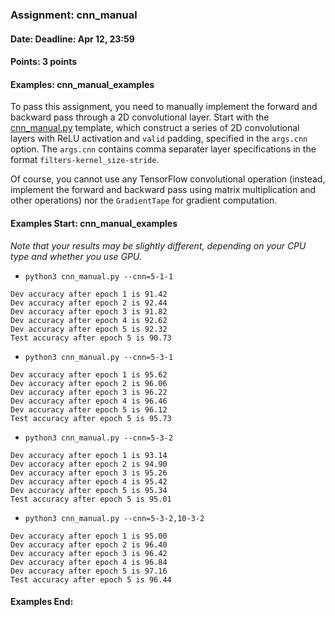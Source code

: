 ### Assignment: cnn_manual
#### Date: Deadline: Apr 12, 23:59
#### Points: 3 points
#### Examples: cnn_manual_examples

To pass this assignment, you need to manually implement the forward and backward
pass through a 2D convolutional layer. Start with the
[cnn_manual.py](https://github.com/ufal/npfl114/tree/past-2021/labs/05/cnn_manual.py)
template, which construct a series of 2D convolutional layers with ReLU
activation and `valid` padding, specified in the `args.cnn` option.
The `args.cnn` contains comma separater layer specifications in the format
`filters-kernel_size-stride`.

Of course, you cannot use any TensorFlow convolutional operation (instead,
implement the forward and backward pass using matrix multiplication and other
operations) nor the `GradientTape` for gradient computation.

#### Examples Start: cnn_manual_examples
_Note that your results may be slightly different, depending on your CPU type and whether you use GPU._
- `python3 cnn_manual.py --cnn=5-1-1`
```
Dev accuracy after epoch 1 is 91.42
Dev accuracy after epoch 2 is 92.44
Dev accuracy after epoch 3 is 91.82
Dev accuracy after epoch 4 is 92.62
Dev accuracy after epoch 5 is 92.32
Test accuracy after epoch 5 is 90.73
```
- `python3 cnn_manual.py --cnn=5-3-1`
```
Dev accuracy after epoch 1 is 95.62
Dev accuracy after epoch 2 is 96.06
Dev accuracy after epoch 3 is 96.22
Dev accuracy after epoch 4 is 96.46
Dev accuracy after epoch 5 is 96.12
Test accuracy after epoch 5 is 95.73
```
- `python3 cnn_manual.py --cnn=5-3-2`
```
Dev accuracy after epoch 1 is 93.14
Dev accuracy after epoch 2 is 94.90
Dev accuracy after epoch 3 is 95.26
Dev accuracy after epoch 4 is 95.42
Dev accuracy after epoch 5 is 95.34
Test accuracy after epoch 5 is 95.01
```
- `python3 cnn_manual.py --cnn=5-3-2,10-3-2`
```
Dev accuracy after epoch 1 is 95.00
Dev accuracy after epoch 2 is 96.40
Dev accuracy after epoch 3 is 96.42
Dev accuracy after epoch 4 is 96.84
Dev accuracy after epoch 5 is 97.16
Test accuracy after epoch 5 is 96.44
```
#### Examples End:
